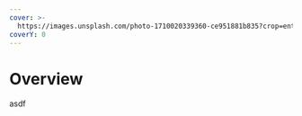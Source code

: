 ```yaml
---
cover: >-
  https://images.unsplash.com/photo-1710020339360-ce951881b835?crop=entropy&cs=srgb&fm=jpg&ixid=M3wxOTcwMjR8MHwxfHJhbmRvbXx8fHx8fHx8fDE3MTA0MDExODV8&ixlib=rb-4.0.3&q=85
coverY: 0
---
```


# Overview

asdf
